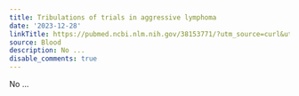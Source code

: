 ```yaml
---
title: Tribulations of trials in aggressive lymphoma
date: '2023-12-28'
linkTitle: https://pubmed.ncbi.nlm.nih.gov/38153771/?utm_source=curl&utm_medium=rss&utm_campaign=journals&utm_content=7603509&fc=None&ff=20231228170626&v=2.18.0
source: Blood
description: No ...
disable_comments: true
---
```

No ...